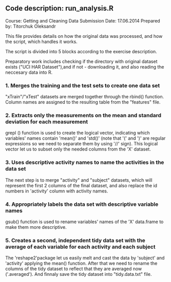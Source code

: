 ## Code description: run_analysis.R

Course: Getting and Cleaning Data
Submission Date: 17.06.2014
Prepared by: Titorchuk Oleksandr

This file provides details on how the original data was processed, and how the script, which handles it works.

The script is divided into 5 blocks according to the exercise description.

Preparatory work includes checking if the directory with original dataset exists ("UCI HAR Dataset"),and if not - downloading it, and also reading the neccesary data into R.

### 1. Merges the training and the test sets to create one data set
"xTrain"/"xTest" datasets are merged together through the rbind() function.
Column names are assigned to the resulting table from the "features" file.

### 2. Extracts only the measurements on the mean and standard deviation for each measurement
grepl () function is used to create the logical vector, indicating which variables' names contain 'mean()' and 'std()' (note that '(' and ')' are regular expressions so we need to separate them by using '//' sign).
This logical vector let us to subset only the needed columns from the 'X' dataset. 

### 3. Uses descriptive activity names to name the activities in the data set
The next step is to merge "activity" and "subject" datasets, which will represent the first 2 columns of the final dataset, and also replace the id numbers in 'activity' column with activity names.

### 4. Appropriately labels the data set with descriptive variable names
gsub() function is used to rename variables' names of the 'X' data.frame to make them more descriptive.

### 5. Creates a second, independent tidy data set with the average of each variable for each activity and each subject
The 'reshape2'package let us easily melt and cast the data by 'subject' and 'activity' applying the mean() function. 
After that we need to rename the columns of the tidy dataset to reflect that they are averaged now ('.averaged').
And finnaly save the tidy dataset into "tidy.data.txt" file.